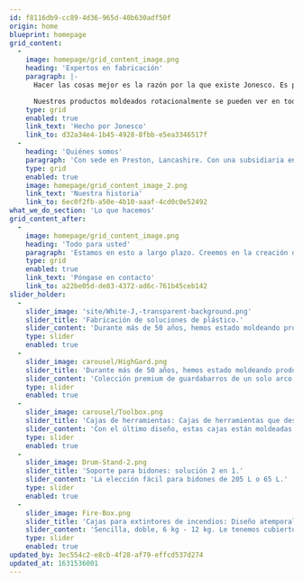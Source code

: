 ```yaml
---
id: f8116db9-cc89-4d36-965d-40b630adf50f
origin: home
blueprint: homepage
grid_content:
  -
    image: homepage/grid_content_image.png
    heading: 'Expertos en fabricación'
    paragraph: |-
      Hacer las cosas mejor es la razón por la que existe Jonesco. Es por eso que entregamos los productos que necesita, cuando y donde los necesite. Trabajando de forma más inteligente. No más dura

      Nuestros productos moldeados rotacionalmente se pueden ver en todo el mundo y nuestro compromiso inquebrantable con la calidad significa que están hechos para durar.
    type: grid
    enabled: true
    link_text: 'Hecho por Jonesco'
    link_to: d32a34e4-1b45-4928-8fbb-e5ea3346517f
  -
    heading: 'Quiénes somos'
    paragraph: 'Con sede en Preston, Lancashire. Con una subsidiaria en Seclin, Francia. Nuestra cadena de distribución cubre más de 60 países y abarca todos los continentes. Somos verdaderamente globales, pero no hemos perdido nuestro toque familiar.'
    type: grid
    enabled: true
    image: homepage/grid_content_image_2.png
    link_text: 'Nuestra historia'
    link_to: 6ec0f2fb-a50e-4b10-aaaf-4cd0c0e52492
what_we_do_section: 'Lo que hacemos'
grid_content_after:
  -
    image: homepage/grid_content_image.png
    heading: 'Todo para usted'
    paragraph: 'Estamos en esto a largo plazo. Creemos en la creación de asociaciones con nuestros clientes y trabajamos con OEMs y distribuidores con la misma mentalidad. Si se siente identificado, póngase en contacto y conviértase en parte de la familia Jonesco.'
    type: grid
    enabled: true
    link_text: 'Póngase en contacto'
    link_to: a22be05d-de83-4372-ad6c-761b45ceb142
slider_holder:
  -
    slider_image: 'site/White-J,-transparent-background.png'
    slider_title: 'Fabricación de soluciones de plástico.'
    slider_content: 'Durante más de 50 años, hemos estado moldeando productos 100% reciclables de alta calidad.'
    type: slider
    enabled: true
  -
    slider_image: carousel/HighGard.png
    slider_title: 'Durante más de 50 años, hemos estado moldeando productos 100% reciclables de alta calidad.'
    slider_content: 'Colección premium de guardabarros de un solo arco con un acabado texturizado estampado y una línea de visibilidad plateada.'
    type: slider
    enabled: true
  -
    slider_image: carousel/Toolbox.png
    slider_title: 'Cajas de herramientas: Cajas de herramientas que destacan.  Logos que destacan.'
    slider_content: 'Con el último diseño, estas cajas están moldeadas para durar.'
    type: slider
    enabled: true
  -
    slider_image: Drum-Stand-2.png
    slider_title: 'Soporte para bidones: solución 2 en 1.'
    slider_content: 'La elección fácil para bidones de 205 L o 65 L.'
    type: slider
    enabled: true
  -
    slider_image: Fire-Box.png
    slider_title: 'Cajas para extintores de incendios: Diseño atemporal, calidad sin concesiones.'
    slider_content: 'Sencilla, doble, 6 kg - 12 kg. Le tenemos cubierto.'
    type: slider
    enabled: true
updated_by: 3ec554c2-e8cb-4f28-af79-effcd537d274
updated_at: 1631536001
---
```

